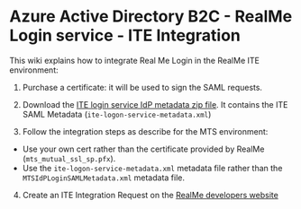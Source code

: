 # Azure Active Directory B2C - RealMe Login service - ITE Integration

This wiki explains how to integrate Real Me Login in the RealMe ITE environment:

1. Purchase a certificate: it will be used to sign the SAML requests.

2. Download the [ITE login service IdP metadata zip file](https://developers.realme.govt.nz/assets/Uploads/ite-logon-service-metadata.zip). It contains the ITE SAML Metadata (`ite-logon-service-metadata.xml`)

3. Follow the integration steps as describe for the MTS environment:

- Use your own cert rather than the certificate provided by RealMe (`mts_mutual_ssl_sp.pfx`).
- Use the `ite-logon-service-metadata.xml` metadata file rather than the `MTSIdPLoginSAMLMetadata.xml` metadata file.

4. Create an ITE Integration Request on the [RealMe developers website](https://developers.realme.govt.nz/)
